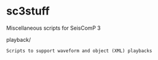 sc3stuff
========

Miscellaneous scripts for SeisComP 3

playback/

    Scripts to support waveform and object (XML) playbacks
